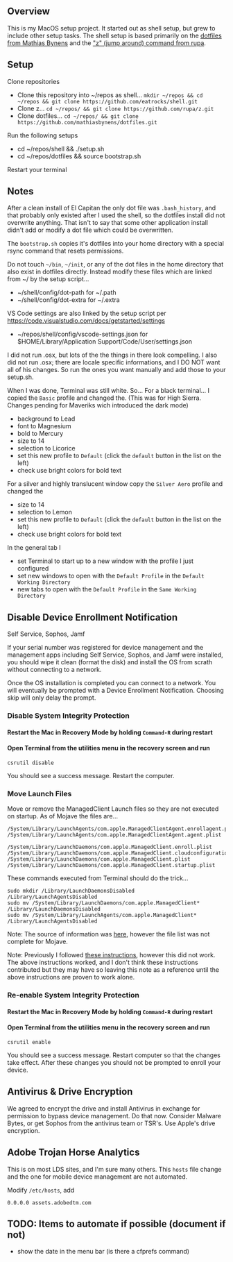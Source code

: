 ## Overview

This is my MacOS setup project. It started out as shell setup, but grew
to include other setup tasks. The shell setup is based primarily on the
[dotfiles from Mathias Bynens](https://github.com/mathiasbynens/dotfiles) 
and the ["z" (jump around) command from rupa](https://github.com/rupa/z).

## Setup

Clone repositories

* Clone this repository into ~/repos as shell... `mkdir ~/repos && cd ~/repos && git clone https://github.com/eatrocks/shell.git`
* Clone z... `cd ~/repos/ && git clone https://github.com/rupa/z.git`
* Clone dotfiles... `cd ~/repos/ && git clone https://github.com/mathiasbynens/dotfiles.git`

Run the following setups

* cd ~/repos/shell && ./setup.sh
* cd ~/repos/dotfiles && source bootstrap.sh

Restart your terminal

## Notes

After a clean install of El Capitan the only dot file was `.bash_history`, 
and that probably only existed after I used the shell, so the dotfiles 
install did not overwrite anything. That isn't to say that some other 
application install didn't add or modify a dot file which could be overwritten.

The `bootstrap.sh` copies it's dotfiles into your home directory with 
a special rsync command that resets permissions.

Do not touch `~/bin`, `~/init`, or any of the dot files in the home 
directory that also exist in dotfiles directly. Instead modify these 
files which are linked from ~/ by the setup script...

* ~/shell/config/dot-path for ~/.path
* ~/shell/config/dot-extra for ~/.extra

VS Code settings are also linked by the setup script
per https://code.visualstudio.com/docs/getstarted/settings

* ~/repos/shell/config/vscode-settings.json for $HOME/Library/Application Support/Code/User/settings.json

I did not run .osx, but lots of the the things in there look compelling. 
I also did not run .osx; there are locale specific informations, and I 
DO NOT want all of his changes. So run the ones you want manually and 
add those to your setup.sh.

When I was done, Terminal was still white. So...
For a black terminal... I copied the `Basic` profile and changed the. (This was for High Sierra. Changes pending for Maveriks wich introduced the dark mode)

* background to Lead
* font to Magnesium
* bold to Mercury
* size to 14
* selection to Licorice
* set this new profile to `Default` (click the `default` button in the list on the left)
* check use bright colors for bold text

For a silver and highly translucent window copy the `Silver Aero` profile and changed the

* size to 14
* selection to Lemon
* set this new profile to `Default` (click the `default` button in the list on the left)
* check use bright colors for bold text

In the general tab I

* set Terminal to start up to a new window with the profile I just configured
* set new windows to open with the `Default Profile` in the `Default Working Directory`
* new tabs to open with the `Default Profile` in the `Same Working Directory`

## Disable Device Enrollment Notification

Self Service, Sophos, Jamf

If your serial number was registered for device management and the management apps 
including Self Service, Sophos, and Jamf were installed, you should wipe it clean 
(format the disk) and install the OS from scrath without connecting to a network.

Once the OS installation is completed you can connect to a network. You will eventually
be prompted with a Device Enrollment Notification. Choosing skip will only delay the 
prompt.

### Disable System Integrity Protection

#### Restart the Mac in Recovery Mode by holding `Command-R` during restart

#### Open Terminal from the utilities menu in the recovery screen and run

```
csrutil disable
```

You should see a success message. Restart the computer.

### Move Launch Files

Move or remove the ManagedClient Launch files so they are not executed on startup. 
As of Mojave the files are...

```
/System/Library/LaunchAgents/com.apple.ManagedClientAgent.enrollagent.plist
/System/Library/LaunchAgents/com.apple.ManagedClientAgent.agent.plist

/System/Library/LaunchDaemons/com.apple.ManagedClient.enroll.plist
/System/Library/LaunchDaemons/com.apple.ManagedClient.cloudconfigurationd.plist
/System/Library/LaunchDaemons/com.apple.ManagedClient.plist
/System/Library/LaunchDaemons/com.apple.ManagedClient.startup.plist
```

These commands executed from Terminal should do the trick...

```
sudo mkdir /Library/LaunchDaemonsDisabled /Library/LaunchAgentsDisabled
sudo mv /System/Library/LaunchDaemons/com.apple.ManagedClient* /Library/LaunchDaemonsDisabled
sudo mv /System/Library/LaunchAgents/com.apple.ManagedClient* /Library/LaunchAgentsDisabled
```

Note: The source of information was [here](https://apple.stackexchange.com/questions/216890/disable-device-enollment-notification-window), 
however the file list was not complete for Mojave.

Note: Previously I followed [these instructions](https://gist.github.com/sghiassy/a3927405cf4ffe81242f4ecb01c382ac), however this did not work. The above instructions worked, and I don't think these instructions contributed but they may have so leaving this note as a reference until the above instructions are proven to work alone.


### Re-enable System Integrity Protection

#### Restart the Mac in Recovery Mode by holding `Command-R` during restart

#### Open Terminal from the utilities menu in the recovery screen and run

```
csrutil enable
```

You should see a success message. Restart computer so that the changes take effect. After these 
changes you should not be prompted to enroll your device.

## Antivirus & Drive Encryption

We agreed to encrypt the drive and install Antivirus in exchange for permission
to bypass device management. Do that now. Consider Malware Bytes, or get Sophos
from the antivirus team or TSR's. Use Apple's drive encryption.

## Adobe Trojan Horse Analytics

This is on most LDS sites, and I'm sure many others. This `hosts` file change and
the one for mobile device management are not automated.

Modify `/etc/hosts`, add

```
0.0.0.0 assets.adobedtm.com
```

## TODO: Items to automate if possible (document if not)

- show the date in the menu bar (is there a cfprefs command)